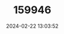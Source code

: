 ---
title: "159946"
category: "Eurema brigitta"
draft: false
date: 2024-02-22 13:03:52
languages:
  English: ["Small Grass Yellow", "Broad-bordered Grass Yellow"]
---